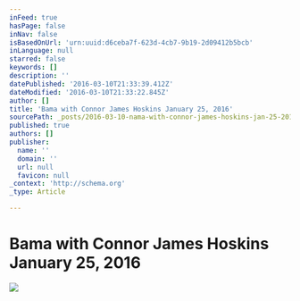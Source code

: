 ```yaml
---
inFeed: true
hasPage: false
inNav: false
isBasedOnUrl: 'urn:uuid:d6ceba7f-623d-4cb7-9b19-2d09412b5bcb'
inLanguage: null
starred: false
keywords: []
description: ''
datePublished: '2016-03-10T21:33:39.412Z'
dateModified: '2016-03-10T21:33:22.845Z'
author: []
title: 'Bama with Connor James Hoskins January 25, 2016'
sourcePath: _posts/2016-03-10-nama-with-connor-james-hoskins-jan-25-2016.md
published: true
authors: []
publisher:
  name: ''
  domain: ''
  url: null
  favicon: null
_context: 'http://schema.org'
_type: Article

---
```

# Bama with Connor James Hoskins January 25, 2016
![](https://the-grid-user-content.s3-us-west-2.amazonaws.com/ba4c3ac7-d795-4b14-a82f-522380515711.png)